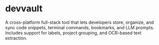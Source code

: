 # devvault
A cross-platform full-stack tool that lets developers store, organize, and sync code snippets, terminal commands, bookmarks, and LLM prompts. Includes support for labels, project grouping, and OCR-based text extraction.
